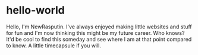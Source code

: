 hello-world
===========

Hello, I'm NewRasputin. I've always enjoyed making little websites and stuff for fun and I'm now thinking this might be my future career. Who knows? It'd be cool to find this someday and see where I am at that point compared to know. A little timecapsule if you will.
